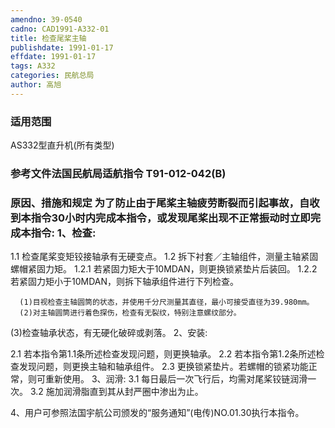 ```yaml
---
amendno: 39-0540
cadno: CAD1991-A332-01
title: 检查尾桨主轴
publishdate: 1991-01-17
effdate: 1991-01-17
tags: A332
categories: 民航总局
author: 高旭
---
```


### 适用范围 
AS332型直升机(所有类型)

### 参考文件法国民航局适航指令 T91-012-042(B) 

### 原因、措施和规定 为了防止由于尾桨主轴疲劳断裂而引起事故，自收到本指令30小时内完成本指令，或发现尾桨出现不正常振动时立即完成本指令: 1、检查: 
1.1
 检查尾桨变矩铰接轴承有无硬变点。 
1.2
 拆下衬套／主轴组件，测量主轴紧固螺帽紧固力矩。 
      1.2.1 若紧固力矩大于10MDAN，则更换锁紧垫片后装回。 
      1.2.2 若紧固力矩小于10MDAN，则拆下轴承组件进行下列检查。

      (1)目视检查主轴圆筒的状态，并使用千分尺测量其直径，最小可接受直径为39.980mm。 
      (2)对主轴圆筒进行着色探伤，检查有无裂纹，特别注意螺纹部分。 

(3)检查轴承状态，有无硬化破碎或剥落。 2、安装: 
  
2.1 若本指令第1.1条所述检查发现问题，则更换轴承。 
2.2 若本指令第1.2条所述检查发现问题，则更换主轴和轴承组件。 
2.3 更换锁紧垫片。若螺帽的锁紧功能正常，则可重新使用。 3、润滑: 
3.1
 每日最后一次飞行后，均需对尾桨铰链润滑一次。 
3.2
 施加润滑脂直到其从封严圈中渗出为止。 

4、用户可参照法国宇航公司颁发的“服务通知”(电传)NO.01.30执行本指令。
